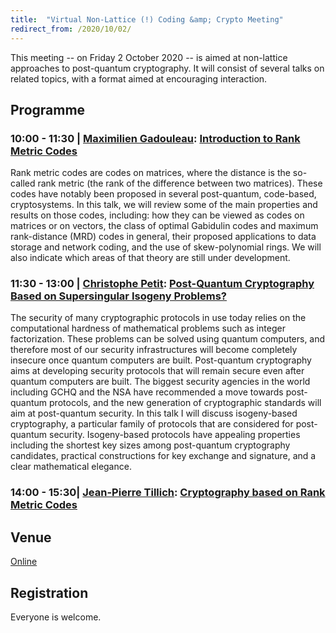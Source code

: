 ```yaml
---
title:  "Virtual Non-Lattice (!) Coding &amp; Crypto Meeting"
redirect_from: /2020/10/02/
---
```


This meeting -- on Friday 2 October 2020 -- is aimed at non-lattice approaches to post-quantum cryptography. It will consist of several talks on related topics, with a format aimed at encouraging interaction.

## Programme ##

### <span> 10:00 - 11:30 | [Maximilien Gadouleau]()</span>: [Introduction to Rank Metric Codes]() ###

Rank metric codes are codes on matrices, where the distance is the so-called rank metric (the rank of the difference between two matrices). These codes  have notably been proposed in several post-quantum, code-based, cryptosystems. In this talk, we will review some of the main properties and results on those codes, including: how they can be viewed as codes on matrices or on vectors, the class of optimal Gabidulin codes and maximum rank-distance (MRD) codes in general, their proposed applications to data storage and network coding, and the use of skew-polynomial rings. We will also indicate which areas of that theory are still under development.

### <span> 11:30 - 13:00 | [Christophe Petit]()</span>: [Post-Quantum Cryptography Based on Supersingular Isogeny Problems?]() ###

The security of many cryptographic protocols in use today relies on the computational hardness of mathematical problems such as integer factorization. These problems can be solved using quantum computers, and therefore most of our security infrastructures will become completely insecure once quantum computers are built. Post-quantum cryptography aims at developing security protocols that will remain secure even after quantum computers are built. The biggest security agencies in the world including GCHQ and the NSA have recommended a move towards post-quantum protocols, and the new generation of cryptographic standards will aim at post-quantum security. In this talk I will discuss isogeny-based cryptography, a particular family of protocols that are considered for post-quantum security. Isogeny-based protocols have appealing properties including the shortest key sizes among post-quantum cryptography candidates, practical constructions for key exchange and signature, and a clear mathematical elegance.

### <span> 14:00 - 15:30| [Jean-Pierre Tillich]()</span>: [Cryptography based on Rank Metric Codes]() ###

## Venue ##

[Online](https://teams.microsoft.com/l/meetup-join/19%3ameeting_NzBkNWQ0MmItMDg4Zi00ZTIyLWI4MmQtYzMxODQ0MTY0Y2Q0%40thread.v2/0?context=%7b%22Tid%22%3a%222b897507-ee8c-4575-830b-4f8267c3d307%22%2c%22Oid%22%3a%22a2fafa38-2a55-4a69-897f-01e7a5deebf1%22%7d)

## Registration ##

Everyone is welcome.
